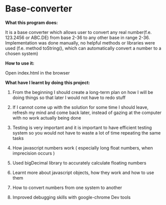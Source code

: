 # Base-converter
**What this program does:**

It is a base converter which allows user to convert any real number(f.e. 123.2456 or ABC.DE) from base 2-36 to any other base in range 2-36. Implementation was done manually, no helpful methods or libraries were used (f.e. method toString(), which can automatically convert a number to a chosen system)

**How to use it:**

Open index.html in the browser

**What have I learnt by doing this project:**

1) From the beginning I should create a long-term plan on how I will be doing things so that later I would not have to redo stuff

2) If I cannot come up with the solution for some time I should leave, refresh my mind and come back later, instead of gazing at the computer with no work actually being done

3) Testing is very important and it is important to have efficient testing system so you would not have to waste a lot of time repeating the same tasks

4) How javascript numbers work ( especially long float numbers, when imprecision occurs )

5) Used bigDecimal library to accurately calculate floating numbers

6) Learnt more about javascript objects, how they work and how to use them

7) How to convert numbers from one system to another

8) Improved debugging skills with google-chrome Dev tools
